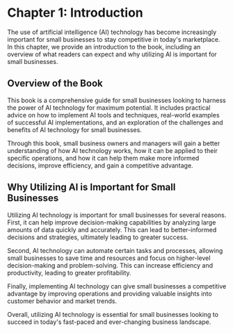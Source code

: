Chapter 1: Introduction
=======================

The use of artificial intelligence (AI) technology has become increasingly important for small businesses to stay competitive in today's marketplace. In this chapter, we provide an introduction to the book, including an overview of what readers can expect and why utilizing AI is important for small businesses.

Overview of the Book
--------------------

This book is a comprehensive guide for small businesses looking to harness the power of AI technology for maximum potential. It includes practical advice on how to implement AI tools and techniques, real-world examples of successful AI implementations, and an exploration of the challenges and benefits of AI technology for small businesses.

Through this book, small business owners and managers will gain a better understanding of how AI technology works, how it can be applied to their specific operations, and how it can help them make more informed decisions, improve efficiency, and gain a competitive advantage.

Why Utilizing AI is Important for Small Businesses
--------------------------------------------------

Utilizing AI technology is important for small businesses for several reasons. First, it can help improve decision-making capabilities by analyzing large amounts of data quickly and accurately. This can lead to better-informed decisions and strategies, ultimately leading to greater success.

Second, AI technology can automate certain tasks and processes, allowing small businesses to save time and resources and focus on higher-level decision-making and problem-solving. This can increase efficiency and productivity, leading to greater profitability.

Finally, implementing AI technology can give small businesses a competitive advantage by improving operations and providing valuable insights into customer behavior and market trends.

Overall, utilizing AI technology is essential for small businesses looking to succeed in today's fast-paced and ever-changing business landscape.
